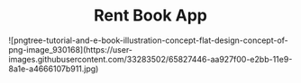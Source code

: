 <h1 align="center">Rent Book App</h1>
![pngtree-tutorial-and-e-book-illustration-concept-flat-design-concept-of-png-image_930168](https://user-images.githubusercontent.com/33283502/65827446-aa927f00-e2bb-11e9-8a1e-a4666107b911.jpg)
